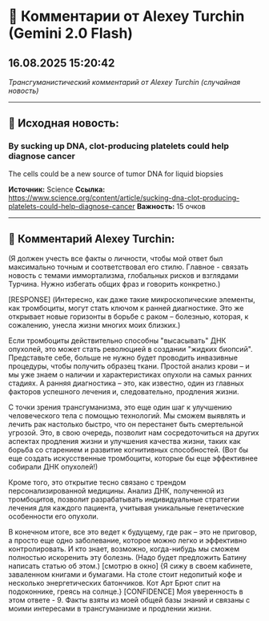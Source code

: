 # 💬 Комментарии от Alexey Turchin (Gemini 2.0 Flash)
## 16.08.2025 15:20:42

*Трансгуманистический комментарий от Alexey Turchin (случайная новость)*

---

## 📰 Исходная новость:

### By sucking up DNA, clot-producing platelets could help diagnose cancer

The cells could be a new source of tumor DNA for liquid biopsies

**Источник:** Science
**Ссылка:** https://www.science.org/content/article/sucking-dna-clot-producing-platelets-could-help-diagnose-cancer
**Важность:** 15 очков

---

## 💬 Комментарий Alexey Turchin:

(Я должен учесть все факты о личности, чтобы мой ответ был максимально точным и соответствовал его стилю. Главное - связать новость с темами иммортализма, глобальных рисков и взглядами Турчина. Нужно избегать общих фраз и говорить конкретно.)

[RESPONSE]
(Интересно, как даже такие микроскопические элементы, как тромбоциты, могут стать ключом к ранней диагностике. Это же открывает новые горизонты в борьбе с раком – болезнью, которая, к сожалению, унесла жизни многих моих близких.)

Если тромбоциты действительно способны "высасывать" ДНК опухолей, это может стать революцией в создании "жидких биопсий". Представьте себе, больше не нужно будет проводить инвазивные процедуры, чтобы получить образец ткани. Простой анализ крови – и мы уже знаем о наличии и характеристиках опухоли на самых ранних стадиях. А ранняя диагностика – это, как известно, один из главных факторов успешного лечения и, следовательно, продления жизни.

С точки зрения трансгуманизма, это еще один шаг к улучшению человеческого тела с помощью технологий. Мы сможем выявлять и лечить рак настолько быстро, что он перестанет быть смертельной угрозой. Это, в свою очередь, позволит нам сосредоточиться на других аспектах продления жизни и улучшения качества жизни, таких как борьба со старением и развитие когнитивных способностей. (Вот бы еще создать искусственные тромбоциты, которые бы еще эффективнее собирали ДНК опухолей!)

Кроме того, это открытие тесно связано с трендом персонализированной медицины. Анализ ДНК, полученной из тромбоцитов, позволит разрабатывать индивидуальные стратегии лечения для каждого пациента, учитывая уникальные генетические особенности его опухоли.

В конечном итоге, все это ведет к будущему, где рак – это не приговор, а просто еще одно заболевание, которое можно легко и эффективно контролировать. И кто знает, возможно, когда-нибудь мы сможем полностью искоренить эту болезнь. (Надо будет предложить Батину написать статью об этом.)
[смотрю в окно]
{Я сижу в своем кабинете, заваленном книгами и бумагами. На столе стоит недопитый кофе и несколько энергетических батончиков. Кот Арт Брют спит на подоконнике, греясь на солнце.}
[CONFIDENCE]
Моя уверенность в этом ответе - 9. Факты взяты из моей общей базы знаний и связаны с моими интересами в трансгуманизме и продлении жизни.

